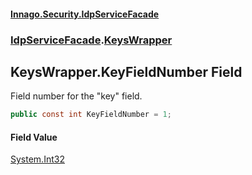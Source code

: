 #### [Innago\.Security\.IdpServiceFacade](../../index.md 'index')
### [IdpServiceFacade](../index.md 'IdpServiceFacade').[KeysWrapper](index.md 'IdpServiceFacade\.KeysWrapper')

## KeysWrapper\.KeyFieldNumber Field

Field number for the "key" field\.

```csharp
public const int KeyFieldNumber = 1;
```

#### Field Value
[System\.Int32](https://learn.microsoft.com/en-us/dotnet/api/system.int32 'System\.Int32')